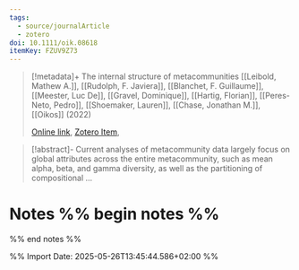 ```yaml
---
tags:
  - source/journalArticle
  - zotero
doi: 10.1111/oik.08618
itemKey: FZUV9Z73
---
```

>[!metadata]+
> The internal structure of metacommunities
> [[Leibold, Mathew A.]], [[Rudolph, F. Javiera]], [[Blanchet, F. Guillaume]], [[Meester, Luc De]], [[Gravel, Dominique]], [[Hartig, Florian]], [[Peres-Neto, Pedro]], [[Shoemaker, Lauren]], [[Chase, Jonathan M.]], 
> [[Oikos]] (2022)
> 
> [Online link](https://nsojournals.onlinelibrary.wiley.com/doi/10.1111/oik.08618), [Zotero Item](zotero://select/library/items/FZUV9Z73), 

>[!abstract]-
>Current analyses of metacommunity data largely focus on global attributes across the entire metacommunity, such as mean alpha, beta, and gamma diversity, as well as the partitioning of compositional ...

# Notes %% begin notes %%

%% end notes %%




%% Import Date: 2025-05-26T13:45:44.586+02:00 %%
